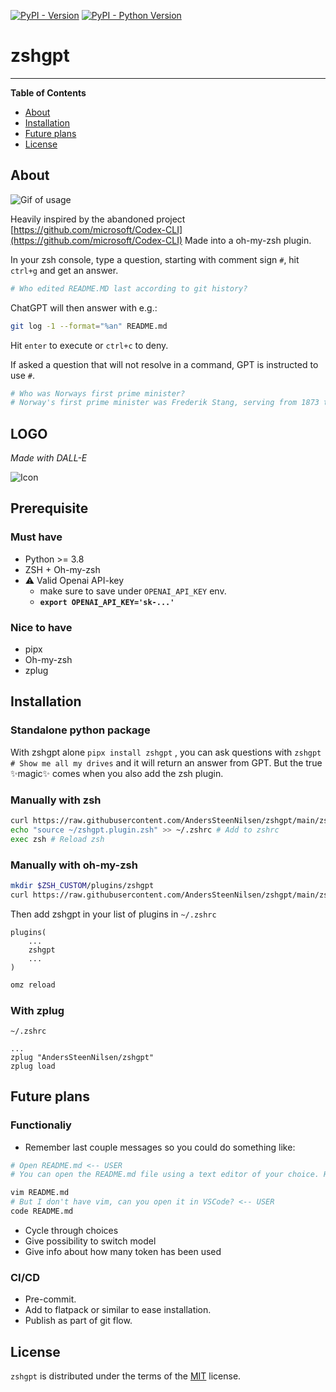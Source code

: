 
[![PyPI - Version](https://img.shields.io/pypi/v/zshgpt.svg)](https://pypi.org/project/zshgpt)
[![PyPI - Python Version](https://img.shields.io/pypi/pyversions/zshgpt.svg)](https://pypi.org/project/zshgpt)
# zshgpt

-----

**Table of Contents**

- [About](#about)
- [Installation](#installation)
- [Future plans](#future-plans)
- [License](#license)

## About
![Gif of usage](<Peek 2023-07-17 17-27.gif>)

Heavily inspired by the abandoned project [https://github.com/microsoft/Codex-CLI](https://github.com/microsoft/Codex-CLI)
Made into a oh-my-zsh plugin.

In your zsh console, type a question, starting with comment sign `#`, hit `ctrl+g` and get an answer.
```bash
# Who edited README.MD last according to git history?
```
ChatGPT will then answer with e.g.:
```bash
git log -1 --format="%an" README.md
```
Hit `enter` to execute or `ctrl+c` to deny.

If asked a question that will not resolve in a command, GPT is instructed to use `#`.

```bash
# Who was Norways first prime minister?
# Norway's first prime minister was Frederik Stang, serving from 1873 to 1880.
```

## LOGO
*Made with DALL-E*

![Icon](icon.png)
## Prerequisite
### Must have
* Python >= 3.8
* ZSH + Oh-my-zsh
* ⚠️ Valid Openai API-key
    * make sure to save under `OPENAI_API_KEY` env.
    * **`export OPENAI_API_KEY='sk-...'`**

### Nice to have
* pipx
* Oh-my-zsh
* zplug

## Installation

### Standalone python package
With zshgpt alone `pipx install zshgpt` , you can ask questions with `zshgpt # Show me all my drives` and it will return an answer from GPT. But the true ✨magic✨ comes when you also add the zsh plugin.

### Manually with zsh
```zsh
curl https://raw.githubusercontent.com/AndersSteenNilsen/zshgpt/main/zshgpt.plugin.zsh -o ~ # Copy plugin
echo "source ~/zshgpt.plugin.zsh" >> ~/.zshrc # Add to zshrc
exec zsh # Reload zsh
```

### Manually with oh-my-zsh
```zsh
mkdir $ZSH_CUSTOM/plugins/zshgpt
curl https://raw.githubusercontent.com/AndersSteenNilsen/zshgpt/main/zsh_plugin/zsh_plugin.zsh -o $ZSH_CUSTOM/plugins/zshgpt/zshgpt.plugin.zsh
```
Then add zshgpt in your list of plugins in `~/.zshrc`

```
plugins(
    ...
    zshgpt
    ...
)
```

```zsh
omz reload
```

### With zplug
`~/.zshrc`
```
...
zplug "AndersSteenNilsen/zshgpt"
zplug load
```

## Future plans

### Functionaliy
* Remember last couple messages so you could do something like:
```bash
# Open README.md <-- USER
# You can open the README.md file using a text editor of your choice. Here's an example using vim:

vim README.md
# But I don't have vim, can you open it in VSCode? <-- USER
code README.md
```
* Cycle through choices
* Give possibility to switch model
* Give info about how many token has been used

### CI/CD
* Pre-commit.
* Add to flatpack or similar to ease installation.
* Publish as part of git flow.
## License

`zshgpt` is distributed under the terms of the [MIT](https://spdx.org/licenses/MIT.html) license.
